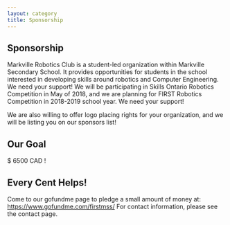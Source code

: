 ```yaml
---
layout: category
title: Sponsorship
---
```

## Sponsorship
Markville Robotics Club is a student-led organization within Markville Secondary School. It provides opportunities for students in the school interested in developing skills around robotics and Computer Engineering. We need your support! We will be participating in Skills Ontario Robotics Competition in May of 2018, and we are planning for FIRST Robotics Competition in 2018-2019 school year. We need your support!

We are also willing to offer logo placing rights for your organization, and we will be listing you on our sponsors list!

## Our Goal
$ 6500 CAD !

## Every Cent Helps! 
Come to our gofundme page to pledge a small amount of money at: https://www.gofundme.com/firstmss/
For contact information, please see the contact page.

